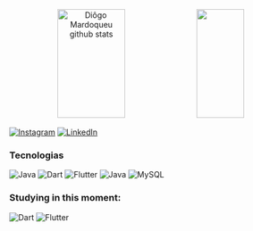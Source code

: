 
<div align="center">  
  <img width="49%" height="195px" src="https://github-readme-stats-sigma-five.vercel.app/api?username=dmardoqueu&show_icons=true&count_private=true&hide_border=true&title_color=ff91a4&icon_color=ff91a4&text_color=c9d1d9&bg_color=0d1117" alt="Diôgo Mardoqueu github stats" /> 
  <img width="41%" height="195px" src="https://github-readme-stats-sigma-five.vercel.app/api/top-langs/?username=dmardoqueu&layout=compact&hide_border=true&title_color=ff91a4&text_color=ff91a4&bg_color=0d1117" />
</div>

[![Instagram](https://img.shields.io/badge/Instagram-E4405F?style=for-the-badge&logo=instagram&logoColor=white
)](https://www.instagram.com/dmardoqueu/)
[![LinkedIn](https://img.shields.io/badge/LinkedIn-0077B5?style=for-the-badge&logo=linkedin&logoColor=white
)](https://www.linkedin.com/in/diôgo-mardoqueu-97551b203/)

### Tecnologias

![Java](https://img.shields.io/badge/Java-ED8B00?style=for-the-badge&logo=openjdk&logoColor=white
)
![Dart](https://img.shields.io/badge/Dart-0175C2?style=for-the-badge&logo=dart&logoColor=white
)
![Flutter](https://img.shields.io/badge/Flutter-02569B?style=for-the-badge&logo=flutter&logoColor=white
)
![Java](https://img.shields.io/badge/Figma-F24E1E?style=for-the-badge&logo=figma&logoColor=white
)
![MySQL](https://img.shields.io/badge/MySQL-005C84?style=for-the-badge&logo=mysql&logoColor=white
)
### Studying in this moment:

![Dart](https://img.shields.io/badge/Dart-0175C2?style=for-the-badge&logo=dart&logoColor=white
)
![Flutter](https://img.shields.io/badge/Flutter-02569B?style=for-the-badge&logo=flutter&logoColor=white
)
